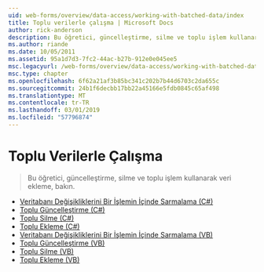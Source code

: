 ```yaml
---
uid: web-forms/overview/data-access/working-with-batched-data/index
title: Toplu verilerle çalışma | Microsoft Docs
author: rick-anderson
description: Bu öğretici, güncelleştirme, silme ve toplu işlem kullanarak veri ekleme, bakın.
ms.author: riande
ms.date: 10/05/2011
ms.assetid: 95a1d7d3-7fc2-44ac-b27b-912e0e045ee5
msc.legacyurl: /web-forms/overview/data-access/working-with-batched-data
msc.type: chapter
ms.openlocfilehash: 6f62a21af3b85bc341c202b7b44d6703c2da655c
ms.sourcegitcommit: 24b1f6decbb17bb22a45166e5fdb0845c65af498
ms.translationtype: MT
ms.contentlocale: tr-TR
ms.lasthandoff: 03/01/2019
ms.locfileid: "57796874"
---
```

<a name="working-with-batched-data"></a>Toplu Verilerle Çalışma
====================
> Bu öğretici, güncelleştirme, silme ve toplu işlem kullanarak veri ekleme, bakın.


- [Veritabanı Değişikliklerini Bir İşlemin İçinde Sarmalama (C#)](wrapping-database-modifications-within-a-transaction-cs.md)
- [Toplu Güncelleştirme (C#)](batch-updating-cs.md)
- [Toplu Silme (C#)](batch-deleting-cs.md)
- [Toplu Ekleme (C#)](batch-inserting-cs.md)
- [Veritabanı Değişikliklerini Bir İşlemin İçinde Sarmalama (VB)](wrapping-database-modifications-within-a-transaction-vb.md)
- [Toplu Güncelleştirme (VB)](batch-updating-vb.md)
- [Toplu Silme (VB)](batch-deleting-vb.md)
- [Toplu Ekleme (VB)](batch-inserting-vb.md)
